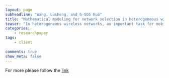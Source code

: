 ```yaml
---
layout: page
subheadline: "Wang, Lusheng, and G-SGS Kuo"
title: "Mathematical modeling for network selection in heterogeneous wireless networks—A tutorial"
teaser: "In heterogeneous wireless networks, an important task for mobile terminals is to select the best network for various communications at any time anywhere, usually called network selection. In recent years, this topic has been widely studied by using various mathematical theories. The employed theory decides the objective of optimization, complexity and performance, so it is a must to understand the potential mathematical theories and choose the appropriate one for obtaining the best result. Therefore, this paper systematically studies the most important mathematical theories used for modeling the network selection problem in the literature. With a carefully designed unified scenario, we compare the schemes of various mathematical theories and discuss the ways to benefit from combining multiple of them together. Furthermore, an integrated scheme using multiple attribute decision making as the core of the selection procedure is proposed."
categories:
    - researchpaper  
tags:
    - client
      
comments: true
show_meta: false
---
```



For more please follow the [link](http://ieeexplore.ieee.org/xpls/abs_all.jsp?arnumber=6141834)